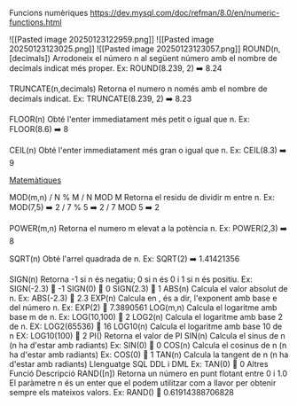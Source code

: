Funcions numèriques https://dev.mysql.com/doc/refman/8.0/en/numeric-functions.html 

![[Pasted image 20250123122959.png]]
![[Pasted image 20250123123025.png]]
![[Pasted image 20250123123057.png]]
ROUND(n,\[decimals]) 
Arrodoneix el número n al següent número amb el nombre de decimals indicat més proper. Ex: 
ROUND(8.239, 2) ➡️ 8.24 

TRUNCATE(n,decimals) 
Retorna el numero n només amb el nombre de decimals indicat. Ex: TRUNCATE(8.239, 2) ➡️ 8.23 

FLOOR(n) 
Obté l'enter immediatament més petit o igual que n. Ex: FLOOR(8.6) ➡️ 8 

CEIL(n) Obté l'enter immediatament més gran o igual que n. Ex: CEIL(8.3) ➡️ 9 

<u>Matemàtiques </u>

MOD(m,n) / N % M / N MOD M 
Retorna el residu de dividir m entre n. Ex: MOD(7,5) ➡️ 2 / 7 % 5 ➡️ 2 / 7 MOD 5 ➡️ 2 

POWER(m,n) 
Retorna el numero m elevat a la potència n. Ex: POWER(2,3) ➡️ 8 

SQRT(n) Obté l'arrel quadrada de n. Ex: SQRT(2) ➡️ 1.41421356 

SIGN(n) Retorna -1 si n és negatiu; 0 si n és 0 i 1 si n és positiu. Ex: SIGN(-2.3)  -1 SIGN(0)  0 SIGN(2.3)  1 ABS(n) Calcula el valor absolut de n. Ex: ABS(-2.3)  2.3 EXP(n) Calcula en , és a dir, l'exponent amb base e del número n. Ex: EXP(2)  7.3890561 LOG(m,n) Calcula el logaritme amb base m de n. Ex: LOG(10,100)  2 LOG2(n) Calcula el logaritme amb base 2 de n. EX: LOG2(65536)  16 LOG10(n) Calcula el logaritme amb base 10 de n EX: LOG10(100)  2 PI() Retorna el valor de PI SIN(n) Calcula el sinus de n (n ha d'estar amb radiants) Ex: SIN(0)  0 COS(n) Calcula el cosinus de n (n ha d'estar amb radiants) Ex: COS(0)  1 TAN(n) Calcula la tangent de n (n ha d'estar amb radiants) Llenguatge SQL DDL i DML Ex: TAN(0)  0 Altres Funció Descripció RAND([n]) Retorna un número en punt flotant entre 0 i 1.0 El paràmetre n és un enter que el podem utilitzar com a llavor per obtenir sempre els mateixos valors. Ex: RAND()  0.61914388706828


